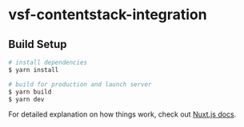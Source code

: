 # vsf-contentstack-integration

## Build Setup

```bash
# install dependencies
$ yarn install

# build for production and launch server
$ yarn build
$ yarn dev

```

For detailed explanation on how things work, check out [Nuxt.js docs](https://nuxtjs.org).
